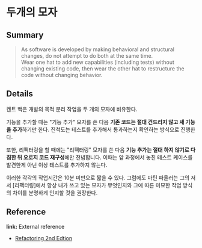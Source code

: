 # 두개의 모자 
<!-- 
TIL을 작성할 때에는 해당 노트의 제목과 관련한 내용만 작성합니다.
추가적인 개념을 설명할 필요가 있다면, 해당 개념에 대한 노트를 새롭게 작성합니다.
이후 해당 개념 노트를 Reference에 링크합니다.

ex) 버블 정렬에 대해 설명하기 위해, Array 자료형을 설명해야할 경우 -> Array 노트 생성
-->

## Summary

> As software is developed by making behavioral and structural changes, do not attempt to do both at the same time. <br>
> Wear one hat to add new capabilities (including tests) without changing existing code, then wear the other hat to restructure the code without changing behavior.

## Details
켄트 백은 개발의 목적 분리 작업을 두 개의 모자에 비유한다.

기능을 추가할 때는 "기능 추가" 모자를 쓴 다음 **기존 코드는 절대 건드리지 않고 새 기능을 추가**하기만 한다. 진척도는 테스트를 추가해서 통과하는지 확인하는 방식으로 진행한다.

또한, 리팩터링을 할 때에는 "리팩터링" 모자를 쓴 다음 **기능 추가는 절대 하지 않기로 다짐한 뒤 오로지 코드 재구성**에만 전념합니다. 이때는 앞 과정에서 놓친 테스트 케이스를 발견한게 아닌 이상 테스트를 추가하지 않는다.

이러한 각각의 작업시간은 10분 미만으로 짧을 수 있다. 그럼에도 마틴 파울러는 그의 저서 [리팩터링]에서 항상 내가 쓰고 있는 모자가 무엇인지와 그에 따른 미묘한 작업 방식의 차이를 분명하게 인지할 것을 권장한다.

## Reference
<!-- 사용하지 않는 레퍼런스 종류는 삭제 후 업로드 -->

**link:** External reference
- [Refactoring 2nd Edtion](https://product.kyobobook.co.kr/detail/S000001810241)